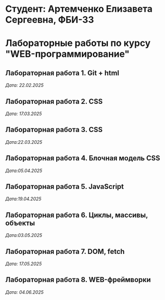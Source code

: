 # Студент: Артемченко Елизавета Сергеевна, ФБИ-33

# Лабораторные работы по курсу "WEB-программирование"

## Лабораторная работа 1. Git + html

*Дата: 22.02.2025*

## Лабораторная работа 2. CSS

*Дата: 17.03.2025*

## Лабораторная работа 3. CSS

*Дата:22.03.2025*

## Лабораторная работа 4. Блочная модель CSS

*Дата:05.04.2025*

## Лабораторная работа 5. JavaScript

*Дата:19.04.2025*

## Лабораторная работа 6. Циклы, массивы, объекты 

*Дата:03.05.2025*

## Лабораторная работа 7. DOM, fetch

*Дата: 17.05.2025*

## Лабораторная работа 8. WEB-фреймворки

*Дата: 04.06.2025*
